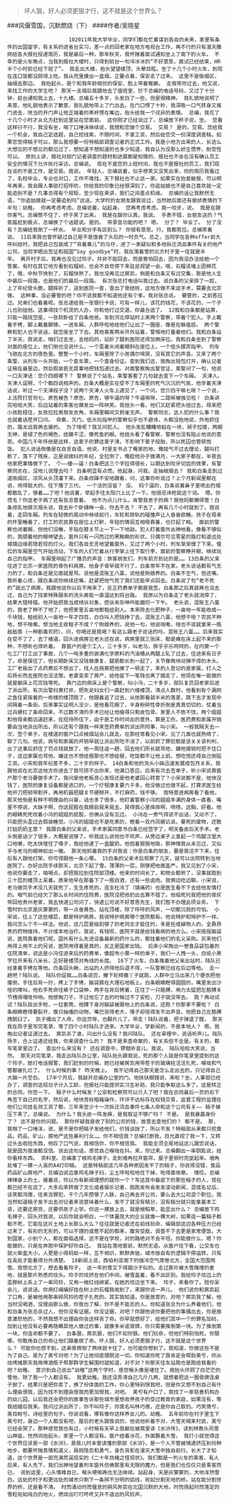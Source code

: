 > 坏人狠，好人必须更狠才行，这不就是这个世界么？

###风偃雪国，沉默燃烧（下）
####作者/吴晓星

						102011年我大学毕业，同学们都在忙着谋划各自的未来，家里有条件的出国留学，有关系的进省台实习，差一点的回老家在地方电视台工作，再不行的只有漫天撒网给各大报社投递简历，我是最后一种。那年秋天，我怀揣着面试通知坐上了南下的火车。 不幸的是火车晚点，当我到报社大楼时，只得到前台一句冷冰冰的“不好意思，面试已经结束，HR半个小时前已经下班了”。 我走出大楼，抬头望望楼顶，头晕目眩。坐了十几个小时火车，到现在连口饭都没顾得上吃。我从兜里摸出一盒烟，正要点着，保安走了过来。 这里不是吸烟区，抽烟去那边。 我抬起头，是个和我年龄相仿的保安，脸上带着稚嫩。 走我带你过去，他又说，来找工作的大学生吧？ 那天一支烟后我跟他去了值班室，抄下总编的电话号码，又过了十分钟，前台通知我上去，十九楼。总编五十多岁，头发白了一些，但是很精神。 我礼貌地说明了来意，他礼貌地表示了歉意，我礼貌地带上了门出去。在门口愣了十秒，我深吸一口气转身又推门进去，咣当的开门声让他正端着的茶杯愣在嘴边，抬头给我一个诧异的表情。 总编，我花了十几个小时才从北方赶到这里站在您面前。 这你刚才已经说过了，总编放下杯子说，坐。 您看这样行不行，我没有坐，咽了口唾沫继续说，我想和您做个交易。 交易？ 是的，交易。您给我一个机会，我自己定选题，自己挖线索，不限时间，不拿工资，然后给您交一份深度调查稿。如果您觉得稿子可以，那么我想要一份特稿部调查记者的正式工作。我是小地方出来的人，长这么大想见的不想见的都见过了，想知道不想知道的也多少知道，我自认为没那么娇生惯养，耐受性可以。 原则上讲，报社对部门记者调查的题材和进展都是知情的，报社也不会在没有确认员工安全的情况下允许执行采访。总编说。 现在不是您的上班时间，我也不是报社的员工，我们现在谈的不是工作，是交易。我说。 年轻人，总编说着，似乎想笑又没笑出来，你的简历我看过了，名校毕业，专业也对口，工作不难找，天下报社也不止这一家。如果实在抬爱敝报，可以明年再来，我会跟人事部打招呼的，你给我的印象已经很深刻了。你追姑娘也不是自己喜欢就一定能追到不是？凡事总得有个规矩，至少现在来讲，我们之间差点机缘。 总编的话让我默然无语，“你追姑娘就一定要追到吗”这话，大学时的女朋友跟我说过，当然她后面还有傲娇表情的下半句：幼稚。 你再考虑考虑。总编说着，站起身。 您再考虑考虑。我一咬牙，说。 我是在跟你客气。总编憋不住了，终于笑了出来。 我是在跟你认真。我说。 手表不错，女朋友送的？气氛尴尬到极点，总编换了个话题说。是的。 带录音功能的吧？ 嗯。 分了？ 毕业了。 分了没有？总编给我倒了一杯水。 毕业和分手有区别么？ 你很有意思。行，我都答应。总编笑着说。 11后来我也曾怀疑过自己是不是饿昏了头后的一时负气。总之，当同学在各种offer前大呼纠结时，我把自己包装成了“背着事儿”的马仔，进了一家疑似和多地拆迁流血事件有关的地产公司，当同学晒出签证和祖国“Say goodbye”时，我在落着雪的北方村子里一住就是半年。 离开村子后，我再也没见过玲子。并非不能回去，而是害怕回去，因为我没办法给她一个答案。有时在其它地方看到石榴树，也会不自觉停下来驻足观望一会。哦，石榴该堵上团棉花了，哦，中秋节快到了，石榴快熟了。我也没再见过房凯，倒是和白条又有过交集，那是他人生中最后一段路，也是他们的最后一段路。 有次张总打电话叫我过去。说白条的父亲摔了一跤，上了年纪骨头脆，腿摔折了，送到医院一查，查出了骨结核，这地方做不来这手术，需要去北京做。 这种事，没必要管的吧？你不说我都不知道他还有个爹。我对张总说。 要管的，之前答应过。兄弟们也看着呢。张总递给我一张银行卡说，可有一样儿，该花的钱花，不该花的，一个子儿也别给他。这事得找个机灵的人办，你和他打过交道，你最合适了。 12我和白条都是站票，只能一路找空座，一张软卧给了白条他爸。车到河北停站时上来两个警察，带着个犯人。手上戴着手铐，脚上戴着脚镣。一进车厢，人群呼啦地给他们让出了一圈座，像是在躲瘟疫。 两个警察和犯人也不说话，就空座坐了下去。其他乘客两米开外站着，警惕地打量着他们。我和白条站了半天，我说走，咱们过去坐，去他妈的，站折了腿到医院还得加俩床位。我和白条坐到了警察对面的座位上，他们倒也没说什么，一个歪着头闭着眼斜在座位上，一个低头摆弄指甲。 列车飞驰在北方的夜色里。整整一个小时，车厢里除了小孩偶尔啼哭，没有其它的声音。又来了两个乘警，从列车一头开始，一个查车票，一个查身份证。查到我们这，我掏出钱包打开，确认记者证掖在最里边，然后假装若无其事地把钱包递过去。对面警察掏出警官证，乘警问了一句，他说一口天津话：您介四搁哪下？ 警察说了个站名，乘警客套了几句就去查下一个车厢。 天津人。天津人逗啊，个个都四说相声的。白条大概是实在受不了车厢里的死气沉沉的气氛，他学着天津话说，听过一个天津段子没？说两个天津人火车上遇见了，一个问，您介四干嘛七呀？一个说，上法院打官司七。原告被告？原告。原告，够牛逼的呀？牛逼嘛呀，二踏嘛被强见啦！ 白条讲完哈哈大笑，后边站着的乘客也爆发出一阵哄笑。我扭头一看，他们又赶紧把头扭过去，母亲把小孩脸捂住，女孩拉拉男朋友衣角，车厢里瞬间又鸦雀无声。 警察同志，这人犯的什么事？我也就着话茬开口问。 命案，灭门。低头玩指甲的警察似乎也不避讳，头都没抬地说，外地抓住的，路太远我俩去接的。 为了啥呢？我又问犯人。 他头发乱糟糟地粘在一块，胡子拉碴，两眼无神，是褪了色的褐色，结膜干涩，像死鱼的眼。他扭头看了看警察，警察也没有阻止他说的意思。中国几千年传统是这样，这辈子的罪这辈子清，不影响下辈子投胎，所以死囚也管顿饱饭。 犯人说话倒像是在自言自语。他说，村里支书占了俺家的地，俺娃气不过去理论，腿叫打断了，落下了残疾，正是说媳妇的年纪，全拉倒了，俺趁他孙子做满月，一大家子都在，半夜去他家把事情做下了。 个——傻——逼！白条把这三个字拉得很长，以期达到咬牙切齿的效果，有警察同志在，没地儿说理去吗？ 白条明显有点慌。他起身，问我，走抽根烟去？ 我和白条走到过道吸烟区，凉风从头顶灌下来。白条烦躁不安地踱着，问，这事你听说过？上个月新闻里都在说，闹得挺大的，往下撸了三代。 一个活的没留？ 没。 妈个逼的，白条说着鼻子里喷出的烟都散乱了，够着……了吧？他说着，举起手往太阳穴上比了一下。他很忌讳枪毙这个词。 嗯。你慌毛？你这老子病了还有张总管着。 他不为点儿什么，肯管我老子的病？我他妈都懒得管！白条烦乱地摁灭烟头说，我去补个卧铺眯一会，你去不去？ 不去了，再有几个小时就到了。我说着，走回车厢。列车在轻微的晃动中继续前行，车轮和铁轨的碰撞声让人昏昏欲睡。孩子在母亲的怀里睡着了，打工的农民靠在座位上打鼾，年轻的情侣互相倚靠着，也打起了盹。 面前的警察也闭着眼，但他们没睡，手指在膝关节上一下一下地敲。犯人盯着窗外出神地看，像看不够似的，我顺着他的眼神望去，窗外只有一闪而过的黑黝黝的形状，只偶尔可见零星的路灯和遥远处城镇边缘若隐若现的灯火。我们各自无言地望着窗外，又过了两个小时，列车渐渐慢了下来。惺忪的车厢里空气开始流动，下车的人们忙着从行李架上往下取行李，面前的警察睁开眼，继续玩自己的指甲。 车厢里响起了广播员的声音：旅客朋友们，列车前方到达的是…… 13白条的父亲住进了北京一家医院的骨伤科病房。他身子骨早就不行了，白条常年不在家。老头说话都有气无力的了，和白条还是见面就是骂。说他是混账王八蛋，说他是狗娘养的。白条不生气，但还嘴。我听着心烦，跟白条说你继续还嘴，赶紧把他气死了我们还能早点回去。白条说了句“老不死的”就出了病房。我跟他说你以后不用来了，反正药费单子都是我签。白条那之后真就再也没去过，自己为了找家特殊服务的洗头房能一直溜达到将台路。 我原以为白条走了老头就消停了，结果大错特错。他开始把我当成倾诉对象，控诉夹杂呻吟能磨叨一下午。 老头说，混账王八蛋的，我老了种不了地了，他把家里五亩地都租给别人。本来除去化肥种子，一亩地一年能收成一千块钱，租给别人一亩地一年才四百，白白叫人把钱挣了去。混账王八蛋，他想干啥？农民不种地，想干啥嘞，想当地主收租子不成？个狗娘养的，说他一句，他说啥嘞，啥也不说就拿来一瓶敌敌畏（一种剧毒农药），问，你喝还是我喝？有这么跟老子说话的吗，混账王八蛋…… 后来我实在受不了了，去了楼道。回头进病房见老头还在说，病房里就三张床，都是瘫在床上起不来的那种，不想听也得听着。 靠窗户的是个工人，三十多岁，叫老马，胖乎乎乐呵呵的，在内蒙一个化工厂打工出了事故，几个一吨多重的装满化学原料的汽油桶从两腿上轧了过去，住进来有日子了，命是保住了，但长期卧床又没钱做康复，腿筋都长到一起了，关节像两块动弹不得的木头。工厂老板出了点药费后不想出了，找人在病房把他揍了一顿走了，来的人登记的是家属，打人之后扬长而去医院也没法管。老婆变卖了房产，给他留下一笔钱也离了婚走了，他现在唯一能做的就是躺床上花完钱等死。 靠门边的病床上是个警察，叫小冯，二十多岁，部队复员回老家后进了派出所，有次出警扫黄打非，把失足妇女们一直赶到六楼楼顶。清点人数时，他看到有个漏网之鱼往紧挨着的一栋楼的楼顶跑了，他跟着追了过去，从他那看就半米的落差，跳下去才发现中间隔着一条街。后来事实证明人没少，是他看花眼了，半身粉碎性骨折倒是真真切切的，仗着当过兵硬扛了条命回来，不过数不清的手术已经让他瘦得只剩皮包骨。家里人不依不饶，两个姐姐和他母亲都远道赶来，在招待所住下，由于是工作时间出的意外，算是工伤，医药费和家属开销要由当地派出所出，所以还有个跟我一样来签药费单的派出所同事，叫小宋。 一般我隔天去一次，签个单子，在楼道的窗户口点根烟站会儿就走。在那经常看见小宋，见了几面也就熟络了，聊了几句。他说，病号和家属的开销早就让派出所吃不消了，以前抓了罪犯都是该关关该判判，出了这事后抓住了罚点钱就放了。他一周往返一趟，回去他们所长就骂他，嫌他报销时把不住口子，这边家属也骂他，嫌这也不想给报那也不想给报，吃饭都不让他上前，想吃饱还得自己倒贴工资。小宋和我年纪差不多，二十岁的样子。 14白条和他的洗头小妹迅速发展成包月关系，我跟他说在北京这地方你进去了我可捞不出你来，他满口答应。后来有次去签单子，听小宋说靠窗户那个老马要做手术了。我问是他老板良心发现还是他老婆回心转意了？小宋说都不是，他快没钱了，医院的康复设备都是进口的，一个疗程康复要六千多，他没做过也做不起，打算求医生给他开刀把韧带割开，再用机器把腿关节硬掰开，不打麻药，钱不够。 我特意进病房看了看他，那天他倒是有种不明理由的兴奋，话也多了很多。他盯着警察小冯的姐姐丰满的身体一直看，嘴里不停说，大妹子啊，你这屁股在我眼前晃来晃去，晃得我心里痒痒啊，啧啧，这胸，好看。他的眼睛死死咬着小冯的姐姐的屁股，仿佛从没有见过。 小冯在一旁气得说不出话，又动不了，只能把头歪过去假装睡觉。小冯的姐姐也不是吃素的，瞪着一双丹凤眼讥讽，要死的废物，还敢打姑奶奶主意？ 我跟白条的父亲说，手术家属同意书白条已经签字了，明天备皮后天手术。老头倒是话少了很多，大概是说够了。听我这么说他也不吭声，从旁边桌子上拿起一个鸡腿汉堡大口地嚼，吃太快噎住了嗓子，我给他递了一盒酸奶，他抱着狠狠地吸，那神情我从未见过，又似乎与老马的眼神如出一辙。 那天他抓着我的手对我说：你是白条的朋友，要是我活不下来，往后有人跟他打架，你可得跟他一条心哪。 15白条的父亲术后观察了几天，就可以出院转到当地医院了。办好出院手续那天，北京下起了雪。薄薄的一层，刚够把地面盖严。我又见到了小宋，他说你要走了，咱喝点，却把我拉到住院部顶楼。他来的时间长了，和物业都熟了，没事就跑到三十层的楼顶上呆着。原来他早在那备下了一瓶白酒，还有一些卤肉。我俩边吃边聊。小宋说，老马做完手术没几天就死了，生生疼死的，连支杜冷丁（镇痛药）也是医生看不下去给他友情打的。咽气前已经欠了那么长时间的住院费，医院没把他扔出去算不错了。他临死托我把他的骨灰带回他贵州老家，我去快递公司问了，快递公司说不好意思先生，我们暂不办理此项业务。 下雪时的北京是灰蒙蒙的，带一点昏黄色。站在顶楼，除了呼呼的风声，一切都沉寂的可怕。 小宋说，往上了这些楼层，都是特护病房。我说特护病房哪个医院都有。他说特护和特护不一样。我问怎么个不一样法。他说，这几层是级别够了的老同志才能住的，多是些成植物人的，全靠昂贵的药物维持，不计成本地治疗。我说，有钱呗，医院不就是给钱看病的地方么。小宋摇摇脑袋说，医院靠着他们呢。国外有什么先进设备最新的药什么的，都挂着他们的名义采购。买来他们用得上用不上的另说，医院用得着是真的，反正是国家出钱。 后来小宋掏出一卷食品袋包着的住院清单，说这是小冯住进来后的药费单，像超市小票一样的单子，我们一人拽一头，白纸小黑字拉开来有八米长，正好是楼顶对角线的长度。 16下了火车，白条推着他父亲出站时，陆队已经拿着手铐在等他。白条回头瞅，出站的人挤得他后退不得，一队警察已经在后边等他。 走一趟吧？陆队说。 陆队你逗我……白条说完，撇下轮椅撒丫子就跑，人群中立马出来几个便衣把他撂倒，手往后背一拧，拷上了手铐，脑袋摁在大理石地板上。白条眼睛瞪得圆圆的，嘴里发出沙哑的嚎叫，他右手死命往裤子口袋伸，两手在背后铐着，压住了一只胳膊，用力太猛把左胳膊关节拽得嘎吱作响。他想掏刀子，不过他忘了去的时候过不了安检，刀子就没带去。 跑？再动试试？陆队拔出手枪，一拉套筒，他蹲下身对脑袋被摁地上的白条说，还跑？你那爹不要啦？ 白条眼睛瞪得要裂开，像只抽搐的动物，嘴巴张得老大，嗓子却哑得发不出声音。他把自己左胳膊拽脱臼了。 凯子捅出了人命，你这页呀，也翻片儿了。带走！陆队说着，把子弹退了膛。 那天我在局子里写完笔录，等了四个小时陆队才进来。大学毕业，学新闻的，不是本地人？ 嗯。我掏出记者证递过去。 房凯杀了谁，问出什么没有？我问陆队。 还在审理中，说话听声儿。陆队扬手，合上证递还给我，你来调查什么的？ 我不是来查命案的，有关系但不全是。有关的，都写笔录里边了。 查出什么来没有？ 还在调查中，锣鼓听音儿。我说。 陆队哈哈大笑说，当然。 那天对完笔录，我走出陆队办公室，陆队抬头跟我说，死的那个人就是你笔录里提到的这个玲子，她打电话报警，我们赶到的时候，她已经被房凯用带茬子的玻璃柱活活扎死，喉咙和气管都被扎烂了。 什么时候的事？ 昨天晚上。 我不记得自己那天是怎么走出去的，只记得自己大脑一片空白。 17半个月后，我敲开总编办公室的门。他扶扶眼镜说，来啦？坐。人事部已经办了，调查的这段日子计入工龄，但报社只能提供实习生补助，我只能争取这么多了。这是转正的合同，你签一下。 稿子什么时候发？公安和检察院可以介入了吧？我在合同最后一页的右下角签下自己的名字，然后说，地块竞标暗箱操作，环评不达标存在权钱交易，监督工程的监理在他们公司挂名领工资了都，三年来至少十一次拆迁流血事件七条人命和这个公司有关—— 稿子被压下来了。总编说。 为什么？我头皮一阵发麻，是我取证不够广吗？ 不是。 是我暴露身份了？ 这不是你的问题。 那你怀疑我是收了别的公司的钱，故意去查他们的？ 都不是。 那，我咽了一口唾沫，说，是不是你把稿子发给他们，价钱谈拢了，所以不发？特稿部从来都只挖食品，药品，矿山，房地产这些暴利行业…… 你不相信我？总编打断我，目光直视了我一下，又转过头去收拾东西，他叹了口气说，我相信你，你不相信我。 我能全须全尾地站这儿跟您说话，就是因为我谁都没信。说出这句话，感觉自己喉咙在抖。来，你过来。总编翻出一串钥匙说，给你看样东西。 资料室。总编拿了根鸡毛掸子，走到墙角拉开窗帘，屋子里顿时亮堂起来。墙角处堆了一摞一人高的A4打印稿。 这是特稿部这几年各种原因发不了的稿子，你说得没错，食品药品矿山房地产，总编边说边拿鸡毛掸子扫，尘土呼啦啦地往下掉，呛得直咳嗽。 噗哎。总编掸掸身上的土，接着说，你以为有新闻理想的就你一个？写这其中最底下的那些稿子的人，现在都已经不在这了，大多后来转做了文化或者娱乐记者，跑跑发布会发发滚动新闻，混成名记后，谈笑都鸿儒，往来没罪犯，干个几年攒够了人脉，自己再去开公司，要么去大公司混个职位。我当然知道稿子发不出去对记者来说意味着什么，发不了就没有稿分，没有稿分就只能拿基本工资，还要还房贷，还要供孩子上学。你这一摞放上去，就是根稻草，能显出什么？ 总编放下鸡毛掸子，回头对我说，以后你就会明白，一个体量庞大的企业就像一棵大树，如果连一篇稿子都勒不死，它能在这片土地上长那么大么？往往就是记者还在前线玩命，编辑部这边各种压力已经过来了，有形的无形的，可以不理的或惹不起的都来，腹背受敌，调查不下去更是家常便饭。大到国家，小到个人，都在面临选择，这不是在学校，对的路绝对不会平坦。你能做什么，嗯？你能做的，只是在奔跑中保护好你自己。 我站在落地窗前，默然无语。从窗户往下看，公交车也就火柴盒大小，人更是小得蚂蚁一样，互不相识，默默奔徙。城市按自有的逻辑不停运转，只有在高处才能看得分外清楚。 18新闻上说，西伯利亚南下的强冷空气席卷北方，全国大范围雨雪。我想北方了，想去看看玲子。 这一年的雪又下得跟沙子似的。走过那片被大雪掩埋的麦地，就是那片熟悉的坟头。玲子的坟挤在他们中间，被雪盖着，看不出区别。我给玲子坟边上的歪脖树上系上了一串风铃，又用一根红线绑紧，在她的坟边坐下来。 玲子，来看你了。陪你呆会儿，说说话。你用红绳编好挂在树上的石榴我收到了，来跟你说一声儿。 他们说你和房凯起了口角，是被他用那串碎风铃的茬子扎死的。其实我知道，你是故意的，对吧？房凯我了解，他当时没喝酒，没理由那么做，你我也了解，你不是不能忍的人。你知道张总为什么养着他们，他和白条为张总杀过人，但你没有证据。你没证据，对吧？你跟他说你要把他的事捅出去，你是故意激怒他的，不然我想不出理由你会这样丧了命。你早就想好了，给他们其中一个的罪名加码，加到让他没有必要再隐瞒其他人做过的事，就像多米诺骨牌，你只需要推倒第一块。为了推倒第一块，你连命都不要了。 白条狠，房凯狠，他们不如你狠。他们玩命，但他们特别怕死。你狠哪。你敢用自己的命让他们跟着偿了命。坏人狠，好人必须更狠才行，这不就是这个世界么？ 可能你也想不到，这串骨牌倒了两块就卡住了，也可能你想到了。我知道，你做这些不是为了自己。是为了美兮对吧？为了让她彻底摆脱这一切。你知道你死了我肯定会帮助美兮，你从烧烤摊那天我用啤酒瓶子帮那群学生解围时就知道，对不对？你那天往车站跑也是跑给我看的吧？幼稚。 意识到自己说出“幼稚”这两个字时，感觉喉头像是堵住了。我抬头环顾了白茫茫的雪地，除了我一个人都没有。 我更幼稚。我还没弄清自己几斤几两，就想着把这一圈骨牌连桌子掀了。结果只是把你卖了，换了份体面的工作。你心里特别恨我吧，但是你又想不到自己有什么理由恨我，因为找不到理由恨我而更加恨我，对吧。 美兮有户口了，我找了一家慈善机构办的幼儿园，以后我还会把你的故事告诉那些城市里想收养孩子的受过教育的家庭，如果没有，等我结婚后我来。我问过派出所了，你不叫玲子，你真名叫林巧倩，还是你自己取的。巧笑倩兮，美目盼兮。诗经里的句子。你说说看，哪有像你这样养女儿的。幼稚。 五年前你在村子里生下美兮时，身边一个人都没有吧，屋后的老头跟我说的，他说他听着不对，大雪天喊来村民，美兮已经会哭了。那种感觉我也有过，小时候有天早上我躺在被窝里读《水浒传》，读到林教头风雪山神庙，恍然间抬起头，家里一个人都没有。窗户结着冰花，外面飘着大雪。 我打小就觉得这个世界应该是一部《水浒》，是我儿时未曾读懂的那部《水浒》，是一个人不管被境遇挤压到何种地步，都要怀揣真情和道义，肩挑隐忍和勇气，身负背影在漫天大雪中独自前行。长大了才知道，这个世界是一部充满荒诞现实的《二十年目睹之怪现状》。我们都是一列火车的乘客，有人后来，有人先下，我们出神地望着列车窗外仿佛那里有无限的魔力，但是我们也仅仅只是乘客而已。 说到这里，心头情难自已，喉头哽咽再也无法继续。站起身，天是灰蒙蒙的，大地浑然雪白。远处的村子和更远处的城市只剩下一条辨不分明的弧线，宛如分割天地的桥。站在能分割世界的桥，还是看不清。 时而涌动时而偃息的朔风奔突在北国沉默的大地，时而扬起时而落定的雪粒宛如纯白的地火，燃烧出叮叮咚咚又并不遥远的风铃声。			  		